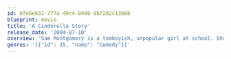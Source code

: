 ```yaml
---
id: 6fe6e631-777a-49c4-8496-9b72d2c13b66
blueprint: movie
title: 'A Cinderella Story'
release_date: '2004-07-10'
overview: "Sam Montgomery is a tomboyish, unpopular girl at school. She has been text messaging a somebody named Nomad for a few months and he asks her to meet him at the Halloween dance at 11:00 in the middle of the dance floor. The only problem is, she must get back to the diner, ran by her wicked Stepmom Fiona by 12 sharp because she is not supposed to be there. Before Nomad can found out who she is, she must leave with her best friend, Carter driving her back to the diner. After that night, everything in Sam's life goes wacko!"
genres: '[{"id": 35, "name": "Comedy"}]'
---
```

